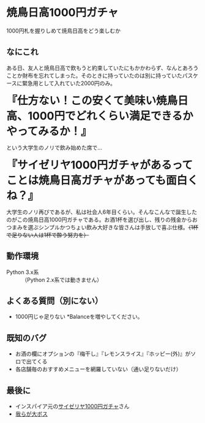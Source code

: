 # 焼鳥日高1000円ガチャ
1000円札を握りしめて焼鳥日高をどう楽しむか

## なにこれ
ある日、友人と焼鳥日高で飲もうと約束していたにもかかわらず、なんとあろうことか財布を忘れてしまった。そのときに持っていたのは別に持っていたパスケースに緊急用として入れていた2000円のみ。  
  
<span style="font-size: 200%">**『仕方ない！この安くて美味い焼鳥日高、1000円でどれくらい満足できるかやってみるか！』**</span>  
  
という大学生のノリで飲み始めた席で…  
  
<span style="font-size: 200%">**『サイゼリヤ1000円ガチャがあるってことは焼鳥日高ガチャがあっても面白くね？』**</span>  
  
大学生のノリ再びであるが、私は社会人6年目くらい。そんなこんなで誕生したのがこの焼鳥日高1000円ガチャである。お酒1杯を選び出し、残りの残金からおつまみを選ぶシンプルかつちょい飲み大好きな皆さんは手放しで喜ぶ仕様。~~（1杯で足りない人は1杯で酔う努力を）~~

## 動作環境
<dl>
 <dt>Python 3.x系</dt>
 <dd>（Python 2.x系では動きません）</dd>
</dl>

## よくある質問（別にない）
* 1000円じゃ足りない
  *Balanceを増やしてください。

## 既知のバグ
* お酒の欄にオプションの『梅干し』『レモンスライス』『ホッピー(外)』がソロで出てくる
* 各店舗毎のおすすめメニューを網羅していない（通い足りないだけ）

## 最後に
* インスパイア元の[サイゼリヤ1000円ガチャ](https://saizeriya-1000yen.herokuapp.com/)さん
* [我らが大ボス](http://hidakaya.hiday.co.jp/)
